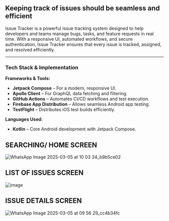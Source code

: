 ## Keeping track of issues should be seamless and efficient
Issue Tracker is a powerful issue tracking system designed to help developers and teams manage bugs, tasks, and feature requests in real time.
With a responsive UI, automated workflows, and secure authentication, Issue Tracker ensures that every issue is tracked, assigned, and resolved efficiently.

---

### **Tech Stack & Implementation**

**Frameworks & Tools:**

- **Jetpack Compose** – For a modern, responsive UI.
- **Apollo Client** – For GraphQL data fetching and filtering.
- **GitHub Actions** – Automates CI/CD workflows and test execution.
- **Firebase App Distribution** – Allows seamless Android app testing.
- **TestFlight** – Distributes iOS test builds efficiently.

 **Languages Used:**

- **Kotlin** – Core Android development with Jetpack Compose.

## SEARCHING/ HOME SCREEN 


![WhatsApp Image 2025-03-05 at 10 03 34_b9b5ce02](https://github.com/user-attachments/assets/40a8ec2b-f683-4e61-8b50-1760ecde2dfd)



## LIST OF ISSUES SCREEN


![image](https://github.com/user-attachments/assets/8f49df97-7c2c-40e9-a585-cccbdfe59210)


## ISSUE DETAILS SCREEN


![WhatsApp Image 2025-03-05 at 09 56 29_cc4b34fc](https://github.com/user-attachments/assets/f0199a7b-ca8c-4f09-b159-4f4b3dba8dfe)
